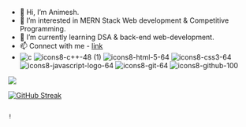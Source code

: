 - 👋 Hi, I’m Animesh.
- 👀 I’m interested in MERN Stack Web development & Competitive Programming.
- 🌱 I’m currently learning DSA & back-end web-development.
- 📫 Connect with me - <a href="https://animesh156.github.io/Linktree/" traget="_blank">link</a>
- ![c](https://user-images.githubusercontent.com/114474707/196912588-9f31bbe6-7d28-40f1-9c7c-ddc05734568d.png) ![icons8-c++-48 (1)](https://user-images.githubusercontent.com/114474707/196914585-2e52fb08-c596-4120-a333-5fc9f793d3cf.png) ![icons8-html-5-64](https://user-images.githubusercontent.com/114474707/196912687-b3f42054-c9ff-44af-bcd0-701cd0478bcd.png)    ![icons8-css3-64](https://user-images.githubusercontent.com/114474707/196912879-3a02f5d1-1091-41ac-98f4-9de78b2d389f.png)    ![icons8-javascript-logo-64](https://user-images.githubusercontent.com/114474707/196913058-2e46ad37-23de-47e7-9a31-f9ac5618370a.png)     ![icons8-git-64](https://user-images.githubusercontent.com/114474707/196913137-f52d1a5a-f89a-4db6-ba68-7d82b3d29760.png)     ![icons8-github-100](https://user-images.githubusercontent.com/114474707/196913407-b6e486a3-a927-48f7-81c0-12e115c60e31.png)

<img src="https://media.giphy.com/media/EOmYN5kVP3W2Lyn6dx/giphy.gif">

[![GitHub Streak](https://streak-stats.demolab.com/?user=animesh156)](https://git.io/streak-stats)




                                                                                                                                                                    !     



<!---
animesh156/animesh156 is a ✨ special ✨ repository because its `README.md` (this file) appears on your GitHub profile.
You can click the Preview link to take a look at your changes.
--->
